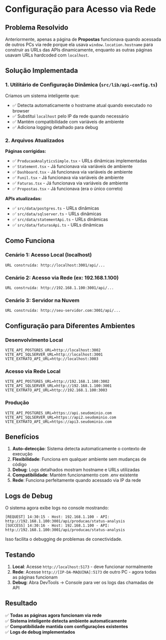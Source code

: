 # Configuração para Acesso via Rede

## Problema Resolvido

Anteriormente, apenas a página de **Propostas** funcionava quando acessada de outros PCs via rede porque ela usava `window.location.hostname` para construir as URLs das APIs dinamicamente, enquanto as outras páginas usavam URLs hardcoded com `localhost`.

## Solução Implementada

### 1. Utilitário de Configuração Dinâmica (`src/lib/api-config.ts`)

Criamos um sistema inteligente que:
- ✅ Detecta automaticamente o hostname atual quando executado no browser
- ✅ Substitui `localhost` pelo IP da rede quando necessário
- ✅ Mantém compatibilidade com variáveis de ambiente
- ✅ Adiciona logging detalhado para debug

### 2. Arquivos Atualizados

**Páginas corrigidas:**
- ✅ `ProducaoAnalyticsSimple.tsx` - URLs dinâmicas implementadas
- ✅ `Statement.tsx` - Já funcionava via variáveis de ambiente
- ✅ `Dashboard.tsx` - Já funcionava via variáveis de ambiente  
- ✅ `Funil.tsx` - Já funcionava via variáveis de ambiente
- ✅ `Faturas.tsx` - Já funcionava via variáveis de ambiente
- ✅ `Propostas.tsx` - Já funcionava (era o único correto)

**APIs atualizadas:**
- ✅ `src/data/postgres.ts` - URLs dinâmicas
- ✅ `src/data/sqlserver.ts` - URLs dinâmicas  
- ✅ `src/data/statementApi.ts` - URLs dinâmicas
- ✅ `src/data/faturasApi.ts` - URLs dinâmicas

## Como Funciona

### Cenário 1: Acesso Local (localhost)
```
URL construída: http://localhost:3001/api/...
```

### Cenário 2: Acesso via Rede (ex: 192.168.1.100)
```
URL construída: http://192.168.1.100:3001/api/...
```

### Cenário 3: Servidor na Nuvem
```
URL construída: http://seu-servidor.com:3001/api/...
```

## Configuração para Diferentes Ambientes

### Desenvolvimento Local
```env
VITE_API_POSTGRES_URL=http://localhost:3002
VITE_API_SQLSERVER_URL=http://localhost:3001  
VITE_EXTRATO_API_URL=http://localhost:3003
```

### Acesso via Rede Local
```env
VITE_API_POSTGRES_URL=http://192.168.1.100:3002
VITE_API_SQLSERVER_URL=http://192.168.1.100:3001
VITE_EXTRATO_API_URL=http://192.168.1.100:3003
```

### Produção
```env
VITE_API_POSTGRES_URL=https://api.seudominio.com
VITE_API_SQLSERVER_URL=https://api2.seudominio.com
VITE_EXTRATO_API_URL=https://api3.seudominio.com
```

## Benefícios

1. **Auto-detecção**: Sistema detecta automaticamente o contexto de execução
2. **Flexibilidade**: Funciona em qualquer ambiente sem mudanças de código
3. **Debug**: Logs detalhados mostram hostname e URLs utilizadas
4. **Compatibilidade**: Mantém funcionamento com .env existente
5. **Rede**: Funciona perfeitamente quando acessado via IP da rede

## Logs de Debug

O sistema agora exibe logs no console mostrando:
```
[REQUEST] 14:30:15 - Host: 192.168.1.100 - API: http://192.168.1.100:3001/api/producao/status-analysis
[SUCCESS] 14:30:16 - Host: 192.168.1.100 - API: http://192.168.1.100:3001/api/producao/status-analysis
```

Isso facilita o debugging de problemas de conectividade.

## Testando

1. **Local**: Acesse `http://localhost:5173` - deve funcionar normalmente
2. **Rede**: Acesse `http://[IP-DA-MAQUINA]:5173` de outro PC - agora todas as páginas funcionam
3. **Debug**: Abra DevTools → Console para ver os logs das chamadas de API

## Resultado

✅ **Todas as páginas agora funcionam via rede**  
✅ **Sistema inteligente detecta ambiente automaticamente**  
✅ **Compatibilidade mantida com configurações existentes**  
✅ **Logs de debug implementados**